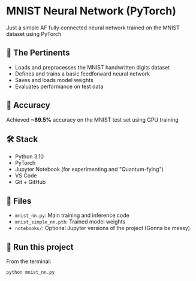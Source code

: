 # MNIST Neural Network (PyTorch)

Just a simple AF fully connected neural network trained on the MNIST dataset using PyTorch 

## 🧠 The Pertinents

- Loads and preprocesses the MNIST handwritten digits dataset
- Defines and trains a basic feedforward neural network
- Saves and loads model weights
- Evaluates performance on test data

## 🧪 Accuracy
Achieved **~89.5%** accuracy on the MNIST test set using GPU training

## 🛠️ Stack
- Python 3.10
- PyTorch
- Jupyter Notebook (for experimenting and "Quantum-fying")
- VS Code
- Git + GitHub

## 📁 Files
- `mnist_nn.py`: Main training and inference code
- `mnist_simple_nn.pth`: Trained model weights
- `notebooks/`: Optional Jupyter versions of the project (Gonna be messy)

## 🚀 Run this project

From the terminal:

```bash
python mnist_nn.py
